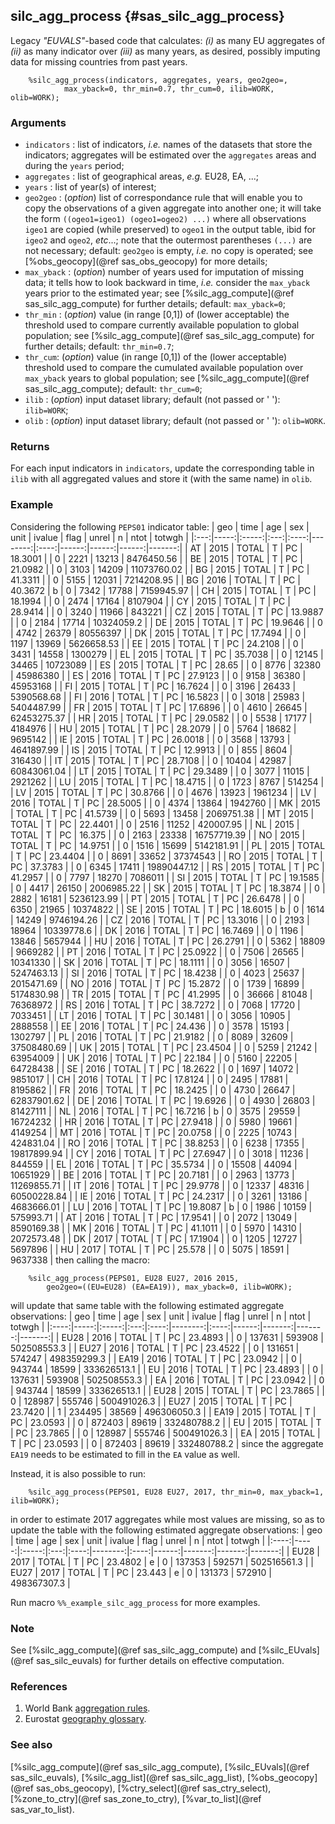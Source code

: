 ## silc_agg_process {#sas_silc_agg_process}
Legacy _"EUVALS"_-based code that calculates: _(i)_ as many EU aggregates of _(ii)_ as many 
indicator over _(iii)_ as many years, as desired, possibly imputing data for missing countries 
from past years. 

~~~sas
	%silc_agg_process(indicators, aggregates, years, geo2geo=, 
			max_yback=0, thr_min=0.7, thr_cum=0, ilib=WORK, olib=WORK);
~~~

### Arguments
* `indicators` : list of indicators, _i.e._ names of the datasets that store the indicators; 
	aggregates will be estimated over the `aggregates` areas and during the `years` period;
* `aggregates` : list of geographical areas, _e.g._ EU28, EA, ...;
* `years` : list of year(s) of interest;
* `geo2geo` : (_option_) list of correspondance rule that will enable you to copy the observations
	of a given aggregate into another one; it will take the form `((ogeo1=igeo1) (ogeo1=ogeo2) ...)`
	where all observations `igeo1` are copied (while preserved) to `ogeo1` in the output table,
	ibid for `igeo2` and `ogeo2`, _etc_...; note that the outermost parentheses `(...)` are not
	necessary; default: `geo2geo` is empty, _i.e._ no copy is operated; see 
	[%obs_geocopy](@ref sas_obs_geocopy) for more details;
* `max_yback` : (_option_) number of years used for imputation of missing data; it tells how 
	to look backward in time, _i.e._ consider the `max_yback` years prior to the estimated 
	year; see [%silc_agg_compute](@ref sas_silc_agg_compute) for further details; default: 
	`max_yback=0`; 
* `thr_min` : (_option_) value (in range [0,1]) of (lower acceptable) the threshold used to 
	compare currently available population to global population; see 
	[%silc_agg_compute](@ref sas_silc_agg_compute) for further details; default: `thr_min=0.7`; 
* `thr_cum`: (_option_) value (in range [0,1]) of the (lower acceptable) threshold used to 
	compare the cumulated available population over `max_yback` years to global population; 
	see [%silc_agg_compute](@ref sas_silc_agg_compute); default: `thr_cum=0`; 
* `ilib` : (_option_) input dataset library; default (not passed or ' '): `ilib=WORK`;
* `olib` : (_option_) input dataset library; default (not passed or ' '): `olib=WORK`.

### Returns
For each input indicators in `indicators`, update the corresponding table in `ilib` with all 
aggregated values and store it (with the same name) in `olib`. 

### Example
Considering the following `PEPS01` indicator table:
| geo | time | age   | sex | unit | ivalue  | flag | unrel | n     | ntot  | totwgh |
|:---:|-----:|:-----:|:---:|:----:|--------:|:----:|------:|------:|------:|-------:| 
| AT  | 2015 | TOTAL | T   | PC   | 18.3001 |      | 0     | 2221  | 13213 | 8476450.56  |
| BE  | 2015 | TOTAL | T   | PC   | 21.0982 |      | 0     | 3103  | 14209 | 11073760.02 |
| BG  | 2015 | TOTAL | T   | PC   | 41.3311 |      | 0     | 5155  | 12031 | 7214208.95 |
| BG  | 2016 | TOTAL | T   | PC   | 40.3672 | b    | 0     | 7342  | 17788 | 7159945.97 |
| CH  | 2015 | TOTAL | T   | PC   | 18.1994 |      | 0     | 2474  | 17164 | 8107904 |
| CY  | 2015 | TOTAL | T   | PC   | 28.9414 |      | 0     | 3240  | 11966 | 843221 |
| CZ  | 2015 | TOTAL | T   | PC   | 13.9887 |      | 0     | 2184  | 17714 | 10324059.2 |
| DE  | 2015 | TOTAL | T   | PC   | 19.9646 |      | 0     | 4742  | 26379 | 80556397   |
| DK  | 2015 | TOTAL | T   | PC   | 17.7494 |      | 0     | 1197  | 13969 | 5626658.53 |
| EE  | 2015 | TOTAL | T   | PC   | 24.2108 |      | 0     | 3431  | 14558 | 1300279 |
| EL  | 2015 | TOTAL | T   | PC   | 35.7038 |      | 0     | 12145 | 34465 | 10723089 |
| ES  | 2015 | TOTAL | T   | PC   | 28.65 	|      | 0     | 8776  | 32380 | 45986380 |
| ES  | 2016 | TOTAL | T   | PC   | 27.9123 |      | 0     | 9158  | 36380 | 45953168 |
| FI  | 2015 | TOTAL | T   | PC   | 16.7624 |      | 0     | 3196  | 26433 | 5390568.68 |
| FI  | 2016 | TOTAL | T   | PC   | 16.5823 |      | 0     | 3018  | 25983 | 5404487.99  |
| FR  | 2015 | TOTAL | T   | PC   | 17.6896 |      | 0     | 4610  | 26645 | 62453275.37 |
| HR  | 2015 | TOTAL | T   | PC   | 29.0582 |      | 0     | 5538  | 17177 | 4184976 |
| HU  | 2015 | TOTAL | T   | PC   | 28.2079 |      | 0     | 5764  | 18682 | 9695142 |
| IE  | 2015 | TOTAL | T   | PC   | 26.0018 |      | 0     | 3568  | 13793 | 4641897.99 |
| IS  | 2015 | TOTAL | T   | PC   | 12.9913 |      | 0     | 855   | 8604  | 316430 |
| IT  | 2015 | TOTAL | T   | PC   | 28.7108 |      | 0     | 10404 | 42987 | 60843061.04 |
| LT  | 2015 | TOTAL | T   | PC   | 29.3489 |      | 0     | 3077  | 11015 | 2921262      |
| LU  | 2015 | TOTAL | T   | PC   | 18.4715 |      | 0     | 1723  | 8767  | 514254 |
| LV  | 2015 | TOTAL | T   | PC   | 30.8766 |      | 0     | 4676  | 13923 | 1961234 |
| LV  | 2016 | TOTAL | T   | PC   | 28.5005 |      | 0     | 4374  | 13864 | 1942760 |
| MK  | 2015 | TOTAL | T   | PC   | 41.5739 |      | 0     | 5693  | 13458 | 2069751.38 |
| MT  | 2015 | TOTAL | T   | PC   | 22.4401 |      | 0     | 2516  | 11252 | 420007.95 |
| NL  | 2015 | TOTAL | T   | PC   | 16.375  |      | 0     | 2163  | 23338 | 16757719.39 |
| NO  | 2015 | TOTAL | T   | PC   | 14.9751 |      | 0     | 1516  | 15699 | 5142181.91  |
| PL  | 2015 | TOTAL | T   | PC   | 23.4404 |      | 0     | 8691  | 33652 | 37374543 |
| RO  | 2015 | TOTAL | T   | PC   | 37.3783 |      | 0     | 6345  | 17411 | 19890447.12 |
| RS  | 2015 | TOTAL | T   | PC   | 41.2957 |      | 0     | 7797  | 18270 | 7086011 |
| SI  | 2015 | TOTAL | T   | PC   | 19.1585 |      | 0     | 4417  | 26150 | 2006985.22 |
| SK  | 2015 | TOTAL | T   | PC   | 18.3874 |      | 0     | 2882  | 16181 | 5236123.99 |
| PT  | 2015 | TOTAL | T   | PC   | 26.6478 |      | 0     | 6350  | 21965 | 10374822 |
| SE  | 2015 | TOTAL | T   | PC   | 18.6015 | b    | 0     | 1614  | 14249 | 9746194.26 |
| CZ  | 2016 | TOTAL | T   | PC   | 13.3016 |      | 0     | 2193  | 18964 | 10339778.6 |
| DK  | 2016 | TOTAL | T   | PC   | 16.7469 |      | 0     | 1196  | 13846 | 5657944 |
| HU  | 2016 | TOTAL | T   | PC   | 26.2791 |      | 0     | 5362  | 18809 | 9669282 |
| PT  | 2016 | TOTAL | T   | PC   | 25.0922 |      | 0     | 7506  | 26565 | 10341330 |
| SK  | 2016 | TOTAL | T   | PC   | 18.1111 |      | 0     | 3056  | 16507 | 5247463.13 |
| SI  | 2016 | TOTAL | T   | PC   | 18.4238 |      | 0     | 4023  | 25637 | 2015471.69 |
| NO  | 2016 | TOTAL | T   | PC   | 15.2872 |      | 0     | 1739  | 16899 | 5174830.98 |
| TR  | 2015 | TOTAL | T   | PC   | 41.2995 |      | 0     | 36666 | 81048 | 76368972 |
| RS  | 2016 | TOTAL | T   | PC   | 38.7272 |      | 0     | 7068  | 17720 | 7033451 |
| LT  | 2016 | TOTAL | T   | PC   | 30.1481 |      | 0     | 3056  | 10905 | 2888558 |
| EE  | 2016 | TOTAL | T   | PC   | 24.436  |      | 0     | 3578  | 15193 | 1302797 |
| PL  | 2016 | TOTAL | T   | PC   | 21.9182 |      | 0     | 8089  | 32609 | 37508480.69 |
| UK  | 2015 | TOTAL | T   | PC   | 23.4504 |      | 0     | 5259  | 21242 | 63954009 |
| UK  | 2016 | TOTAL | T   | PC   | 22.184  |      | 0     | 5160  | 22205 | 64728438    |
| SE  | 2016 | TOTAL | T   | PC   | 18.2622 |      | 0     | 1697  | 14072 | 9851017 |
| CH  | 2016 | TOTAL | T   | PC   | 17.8124 |      | 0     | 2495  | 17881 | 8195862 |
| FR  | 2016 | TOTAL | T   | PC   | 18.2425 |      | 0     | 4730  | 26647 | 62837901.62 |
| DE  | 2016 | TOTAL | T   | PC   | 19.6926 |      | 0     | 4930  | 26803 | 81427111 |
| NL  | 2016 | TOTAL | T   | PC   | 16.7216 | b    | 0     | 3575  | 29559 | 16724232 |
| HR  | 2016 | TOTAL | T   | PC   | 27.9418 |      | 0     | 5980  | 19661 | 4149254 |
| MT  | 2016 | TOTAL | T   | PC   | 20.0758 |      | 0     | 2225  | 10743 | 424831.04   |
| RO  | 2016 | TOTAL | T   | PC   | 38.8253 |      | 0     | 6238  | 17355 | 19817899.94 |
| CY  | 2016 | TOTAL | T   | PC   | 27.6947 |      | 0     | 3018  | 11236 | 844559 |
| EL  | 2016 | TOTAL | T   | PC   | 35.5734 |      | 0     | 15508 | 44094 | 10651929 |
| BE  | 2016 | TOTAL | T   | PC   | 20.7181 |      | 0     | 2963  | 13773 | 11269855.71 |
| IT  | 2016 | TOTAL | T   | PC   | 29.9778 |      | 0     | 12337 | 48316 | 60500228.84 |
| IE  | 2016 | TOTAL | T   | PC   | 24.2317 |      | 0     | 3261  | 13186 | 4683666.01 |
| LU  | 2016 | TOTAL | T   | PC   | 19.8087 | b    | 0     | 1986  | 10159 | 575993.71  |
| AT  | 2016 | TOTAL | T   | PC   | 17.9541 |      | 0     | 2072  | 13049 | 8590169.38 |
| MK  | 2016 | TOTAL | T   | PC   | 41.1011 |      | 0     | 5970  | 14310 | 2072573.48 |
| DK  | 2017 | TOTAL | T   | PC   | 17.1904 |      | 0     | 1205  | 12727 | 5697896 |
| HU  | 2017 | TOTAL | T   | PC   | 25.578  |      | 0     | 5075  | 18591 | 9637338 |
then calling the macro:	

~~~sas
	%silc_agg_process(PEPS01, EU28 EU27, 2016 2015, 
		geo2geo=((EU=EU28) (EA=EA19)), max_yback=0, ilib=WORK);
~~~
will update that same table with the following estimated aggregate observations:
| geo  | time | age   | sex | unit | ivalue  | flag | unrel | n      | ntot   | totwgh |
|:----:|-----:|:-----:|:---:|:----:|--------:|:----:|------:|-------:|-------:|-------:| 
| EU28 | 2016 | TOTAL | T   | PC   | 23.4893 |      |  0    | 137631 | 593908 | 502508553.3 |
| EU27 | 2016 | TOTAL | T   | PC   | 23.4522 |      |  0    | 131651 | 574247 | 498359299.3 |
| EA19 | 2016 | TOTAL | T   | PC   | 23.0942 |      |  0    | 943744 | 18599  | 333626513.1 |
| EU   | 2016 | TOTAL | T   | PC   | 23.4893 |      |  0    | 137631 | 593908 | 502508553.3 |
| EA   | 2016 | TOTAL | T   | PC   | 23.0942 |      |  0    | 943744 | 18599  | 333626513.1 |
| EU28 | 2015 | TOTAL | T   | PC   | 23.7865 |      |  0    | 128987 | 555746 | 500491026.3 |
| EU27 | 2015 | TOTAL | T   | PC   | 23.7420 |      |  1    | 234495 | 38569  | 496306050.3 |
| EA19 | 2015 | TOTAL | T   | PC   | 23.0593 |      |  0    | 872403 | 89619  | 332480788.2 |
| EU   | 2015 | TOTAL | T   | PC   | 23.7865 |      |  0    | 128987 | 555746 | 500491026.3 |
| EA   | 2015 | TOTAL | T   | PC   | 23.0593 |      |  0    | 872403 | 89619  | 332480788.2 |
since the aggregate `EA19` needs to be estimated to fill in the `EA` value as well.  
 
Instead, it is also possible to run:
~~~sas
	%silc_agg_process(PEPS01, EU28 EU27, 2017, thr_min=0, max_yback=1, ilib=WORK);
~~~

in order to estimate 2017 aggregates while most values are missing, so as to update the table 
with the following estimated aggregate observations:
| geo  | time | age   | sex | unit | ivalue  | flag | unrel | n      | ntot   | totwgh |
|:----:|-----:|:-----:|:---:|:----:|--------:|:----:|------:|-------:|-------:|-------:| 
| EU28 | 2017 | TOTAL | T   | PC   | 23.4802 | e    | 0     | 137353 | 592571 | 502516561.3 |
| EU27 | 2017 | TOTAL | T   | PC   | 23.443	 | e    | 0     | 131373 | 572910 | 498367307.3 |

Run macro `%%_example_silc_agg_process` for more examples. 
 
### Note 
See [%silc_agg_compute](@ref sas_silc_agg_compute) and  [%silc_EUvals](@ref sas_silc_euvals)
for further details on effective computation. 
 
### References
1. World Bank [aggregation rules](http://data.worldbank.org/about/data-overview/methodologies).
2. Eurostat [geography glossary](http://ec.europa.eu/eurostat/statistics-explained/index.php/Category:Geography_glossary).

### See also
[%silc_agg_compute](@ref sas_silc_agg_compute), [%silc_EUvals](@ref sas_silc_euvals), 
[%silc_agg_list](@ref sas_silc_agg_list), [%obs_geocopy](@ref sas_obs_geocopy), 
[%ctry_select](@ref sas_ctry_select), [%zone_to_ctry](@ref sas_zone_to_ctry), 
[%var_to_list](@ref sas_var_to_list).
